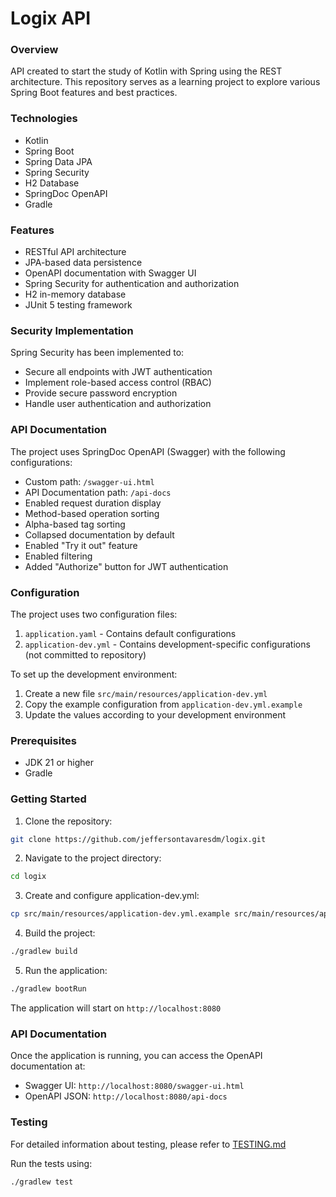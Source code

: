 # Logix API

### Overview
API created to start the study of Kotlin with Spring using the REST architecture. This repository serves as a learning project to explore various Spring Boot features and best practices.

### Technologies
- Kotlin
- Spring Boot
- Spring Data JPA
- Spring Security
- H2 Database
- SpringDoc OpenAPI
- Gradle

### Features
- RESTful API architecture
- JPA-based data persistence
- OpenAPI documentation with Swagger UI
- Spring Security for authentication and authorization
- H2 in-memory database
- JUnit 5 testing framework

### Security Implementation
Spring Security has been implemented to:
- Secure all endpoints with JWT authentication
- Implement role-based access control (RBAC)
- Provide secure password encryption
- Handle user authentication and authorization

### API Documentation
The project uses SpringDoc OpenAPI (Swagger) with the following configurations:
- Custom path: `/swagger-ui.html`
- API Documentation path: `/api-docs`
- Enabled request duration display
- Method-based operation sorting
- Alpha-based tag sorting
- Collapsed documentation by default
- Enabled "Try it out" feature
- Enabled filtering
- Added "Authorize" button for JWT authentication

### Configuration
The project uses two configuration files:
1. `application.yaml` - Contains default configurations
2. `application-dev.yml` - Contains development-specific configurations (not committed to repository)

To set up the development environment:
1. Create a new file `src/main/resources/application-dev.yml`
2. Copy the example configuration from `application-dev.yml.example`
3. Update the values according to your development environment

### Prerequisites
- JDK 21 or higher
- Gradle

### Getting Started

1. Clone the repository:
```bash
git clone https://github.com/jeffersontavaresdm/logix.git
```

2. Navigate to the project directory:
```bash
cd logix
```

3. Create and configure application-dev.yml:
```bash
cp src/main/resources/application-dev.yml.example src/main/resources/application-dev.yml
```

4. Build the project:
```bash
./gradlew build
```

5. Run the application:
```bash
./gradlew bootRun
```

The application will start on `http://localhost:8080`

### API Documentation
Once the application is running, you can access the OpenAPI documentation at:
- Swagger UI: `http://localhost:8080/swagger-ui.html`
- OpenAPI JSON: `http://localhost:8080/api-docs`

### Testing
For detailed information about testing, please refer to [TESTING.md](TESTING.md)

Run the tests using:
```bash
./gradlew test
```
